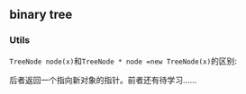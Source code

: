 ## binary tree

### Utils

`TreeNode node(x)`和`TreeNode * node =new TreeNode(x)`的区别:

后者返回一个指向新对象的指针。前者还有待学习......